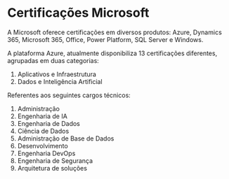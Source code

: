 # Certificações Microsoft
A Microsoft oferece certificações em diversos produtos: Azure, Dynamics 365,
Microsoft 365, Office, Power Platform, SQL Server e Windows.

A plataforma Azure, atualmente disponibiliza 13 certificações diferentes,
agrupadas em duas categorias:

1. Aplicativos e Infraestrutura
2. Dados e Inteligência Artificial

Referentes aos seguintes cargos técnicos:

1. Administração
2. Engenharia de IA
3. Engenharia de Dados
4. Ciência de Dados
5. Administração de Base de Dados
6. Desenvolvimento
7. Engenharia DevOps
8. Engenharia de Segurança
9. Arquitetura de soluções
